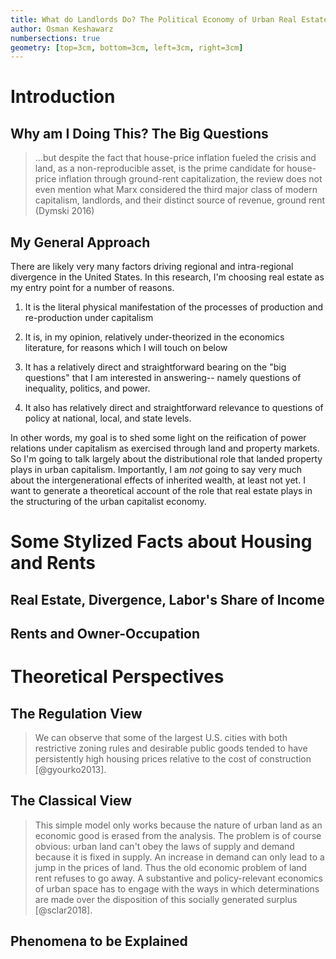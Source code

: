 ```yaml
---
title: What do Landlords Do? The Political Economy of Urban Real Estate
author: Osman Keshawarz
numbersections: true
geometry: [top=3cm, bottom=3cm, left=3cm, right=3cm]
---
```


# Introduction 

## Why am I Doing This? The Big Questions

>...but despite the fact that house-price inflation fueled the crisis and land, as a non-reproducible asset, is the prime candidate for house-price inflation through ground-rent capitalization, the review does not even mention what Marx considered the third major class of modern capitalism, landlords, and their distinct source of revenue, ground rent (Dymski 2016)

## My General Approach

There are likely very many factors driving regional and intra-regional divergence in the United States. In this research, I'm choosing real estate as my entry point for a number of reasons. 

1. It is the literal physical manifestation of the processes of production and re-production under capitalism

2. It is, in my opinion, relatively under-theorized in the economics literature, for reasons which I will touch on below

3. It has a relatively direct and straightforward bearing on the "big questions" that I am interested in answering-- namely questions of inequality, politics, and power. 

4. It also has relatively direct and straightforward relevance to questions of policy at national, local, and state levels.

In other words, my goal is to shed some light on the reification of power relations under capitalism as exercised through land and property markets. So I'm going to talk largely about the distributional role that landed property plays in urban capitalism. Importantly, I am *not* going to say very much about the intergenerational effects of inherited wealth, at least not yet. I want to generate a theoretical account of the role that real estate plays in the structuring of the urban capitalist economy. 

# Some Stylized Facts about Housing and Rents

## Real Estate, Divergence, Labor's Share of Income

## Rents and Owner-Occupation

# Theoretical Perspectives

## The Regulation View

>We can observe that some of the largest U.S. cities with both restrictive zoning rules and desirable public goods tended to have persistently high housing prices relative to the cost of construction [@gyourko2013].

## The Classical View

>This simple model only works because the nature of urban land as an economic good is erased from the analysis. The problem is of course obvious: urban land can't obey the laws of supply and demand because it is fixed in supply. An increase in demand can only lead to a jump in the prices of land. Thus the old economic problem of land rent refuses to go away. A substantive and policy-relevant economics of urban space has to engage with the ways in which determinations are made over the disposition of this socially generated surplus [@sclar2018].

## Phenomena to be Explained


